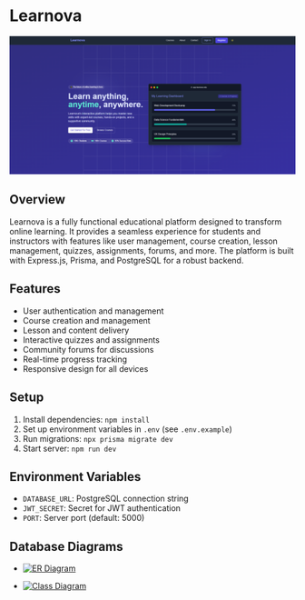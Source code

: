 # Learnova


![Learnova Homepage](./assets/homepage-screenshot.png)

## Overview
Learnova is a fully functional educational platform designed to transform online learning. It provides a seamless experience for students and instructors with features like user management, course creation, lesson management, quizzes, assignments, forums, and more. The platform is built with Express.js, Prisma, and PostgreSQL for a robust backend.

## Features
- User authentication and management
- Course creation and management
- Lesson and content delivery
- Interactive quizzes and assignments
- Community forums for discussions
- Real-time progress tracking
- Responsive design for all devices


## Setup
1. Install dependencies: `npm install`
2. Set up environment variables in `.env` (see `.env.example`)
3. Run migrations: `npx prisma migrate dev`
4. Start server: `npm run dev`

## Environment Variables
- `DATABASE_URL`: PostgreSQL connection string
- `JWT_SECRET`: Secret for JWT authentication
- `PORT`: Server port (default: 5000)

## Database Diagrams
- [![ER Diagram](https://img.shields.io/badge/Mermaid-ER%20Diagram-blue)](https://mermaid.live/edit#pako:eNq9Vctu2zAQ_BWBZ9uwlMgP3YwWAYo0QYq0l8JAwJBrmYhEGkuqbmL737uSGMd6FAiStLpY3BmOZrm75o4JI4ElDPCz4inyfKkDen5YwGC_Hw7NLvhkCrQQJIHS1mEhnO1ybtCkCNYSyyEXDz2UhbZbWiWBLe5z1SdyWwLWKqOJJRC4gx7W9zUhkhi8cGuDfWaMdYRvUfUKXBunVkpwV38IQYD69Uz0yXrqlZFFVqYujHac8u-Q9vvgwmCRE2fNezXaRwPyTuma6OU98SuR6tQbH2uSvhXqqSqFyAoJvZQFHWGqc9Du1FS18SgC1mff_NYRaNfsKFMn2y5FU8WHm9U4KlTrJoawyRTYO2dqykkGfa3xUrGT4u7q9_JRtE_J4ObyJUSNq3QaQM5V1oluuLVbg7IDoMmgE1wptO6a510k421AUgs7lYPvZrlwPVixkafYof5ptNKrknPK9dilJhGoNmVVWyJ-mg1-kcHF5Qea9u34L0yL6jxahkuAygf4gTn4YXxHDuVMUAc3BfLqaP6D_2rc3-L-ry7fZIkNWA5IUyfpjqnsLJlbA80IS-hVcnxYsqUuefR3bm4ftWAJtSUMGJoiXbNkxTNLq1rY31HH6Ibrn8bkz1tAKmrnq_pGqy62isKSHfvNkmEURaPzSXh2Np9E83AWx_GAPZbxcDwax-E0nEzjeDY_j-PDgD1VutFoPI1ms3kUxuNxOI_DAUuxTMZ7BE1loyHVjiXhJJod_gA2mkhO)

- [![Class Diagram](https://img.shields.io/badge/Mermaid-ER%20Diagram-green)](https://mermaid.live/edit#pako:eNq1V21v2jAQ_iuRP0604lV0VlUJAVWZKN0gaNOEhNzYgFViU9tZ11b8911eSkISAmvTfIl9Pp-fe-58tl-RIylDGDlronWPk6Ui7kxY8AUSa6qZsl5Dif9xYSxO4742ioulxVzC1xnpBiw8SZVVX3ClzYi4LDMCi6YGKDHMcJdZjmLQpB2TM-ZtaHJsm3ZhLNcs6cblJROeyxQxXIqrq3ig07sdjOLuYDSxx9OufTeOZRN72uuP7JyVutJTmp1Al-FmnfWdMu0ovvEhpSwI0PAcI9WAlkjMraTe-hPgOgENSai-FPKAqRLRD5nWUrwbvSOFYcLsz3YDRj4b-Q-Pv_w_7nx8JYBh2g9hESC__wigB1mQj9H0LPrnTZZ0GWSLzgmGUswxHaGfSmY6RGcDmJO2_-10aA--D_vz7s3doNuPB6AK9OfXneEkIZvc3I3teWc0-dkf5yweenOc1xBiOuk8qFo5fJMURfcSKhsRFtfdkMMS2buWynOP4c9u9g-va69gIj228MJHdyJrqa30YYTfpTbH8JnAixMB5lajDVEgK5XajtZ8KVwwW37ZLyhO1GM9aJfoSDck7OSNbfd_2XFvOh7GnW-Tu1HOChPv3uVA1_HSSHakvjfa-3I7r3QuGKP3xHnYXwCua7TUxFZyqeBgPeZy2rHDx_4mslgiyJE0fMEdcsqxdSACLiAiS5ZXR8ewaz8MNmwEl-cZqs2QdXZ2Ba0v0IouiXh3q9MFyrt4YMsoiH6RbnTeYEv7mVtoNpHbOPKsSD0qyNginllJVQjYr4zYelK82OReDLEFJxfjf95mRBSl50T3VRzsE8LFYW2_FZ5e2FqRYqtpihmd8yh-0YLpGdHNM43jgHZw2_Oj7aw9yop1E-U5ATywkDUb3dvSMHYDB_NjZzik6GC09-1G4gMB39kM-geUFNusOdNzI0PdhLuFGbqfHbv3nK8dJNceV4kbn6-Q4ImyBRdxjsUHiK-3tyDcLVxiNKogOEvgaUvhhRwUmhkyKwavU4ShSYl6mKGZ2IIe7Aw5eRYOwrCnWQUp6S1XCC_IWkMvLBDR83on3RDxW0r3bQqjHF54t9F73P8FKgi_or8I16vN81q7Vm20qtV2s9H4WkHPCDcvzhu1erN90WrXWxftVn1bQS-Bzeo5dKuJr1ZBS-V7EgFkAl41sCeEQbjWrl5s_wFQ6Mrx)